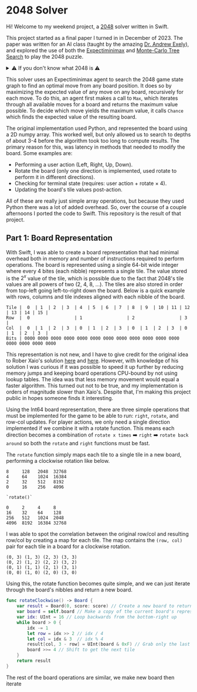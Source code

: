# 2048 Solver

Hi! Welcome to my weekend project, a [2048](https://play2048.co/) solver written in Swift. 

This project started as a final paper I turned in in December of 2023. The paper was written for an AI class (taught by the amazing [Dr. Andrew Exely](https://cse.umn.edu/cs/andrew-exley)), and explored the use of both the [Expectiminimax](https://en.wikipedia.org/wiki/Expectiminimax) and [Monte-Carlo Tree Search](https://en.wikipedia.org/wiki/Monte_Carlo_tree_search) to play the 2048 puzzle.

<details>
	<summary>⚠️ If you don't know what 2048 is ⚠️</summary>
	## 2048
	[2048](https://play2048.co/) is a web-based game released in 2014 by Gabriele Cirulli. The game consists of a 4x4 grid of tiles. Each tile has a value starting at 2, and can be combined with other tiles by sliding them together. The player plays the game by using the arrow keys to slide the tiles in each of the four directions to slide tiles together to create larger and larger tiles. However, each tile can only be combined with tiles of equal value. So, a 2 tile cannot merge with a 4 tile but a 2 tile can merge with another 2 tile to create a 4 tile.

	I'd highly suggest giving the game a go before reading on, it's extremely simple and fun and you'll get a better grip on it than reading this explanation.

</details>

This solver uses an Expectiminimax agent to search the 2048 game state graph to find an optimal move from any board position. It does so by maximizing the expected value of any move on any board, recursively for each move. To do this, an agent first makes a call to `Max`, which iterates through all available moves for a board and returns the maximum value possible. To decide which move yields the maximum value, it calls `Chance` which finds the expected value of the resulting board. 

The original implementation used Python, and represented the board using a 2D numpy array. This worked well, but only allowed us to search to depths of about 3-4 before the algorithm took too long to compute results. The primary reason for this, was latency in methods that needed to modify the board. Some examples are:

-   Performing a user action (Left, Right, Up, Down).
-   Rotate the board (only one direction is implemented, used rotate to perform it in different directions).
-   Checking for terminal state (requires: user action + rotate $\times$ 4).
-   Updating the board's tile values post-action.

All of these are really just simple array operations, but because they used Python there was a lot of added overhead. So, over the course of a couple afternoons I ported the code to Swift. This repository is the result of that project.

## Part 1: Board Representation

With Swift, I was able to create a board representation that had minimal overhead both in memory and number of instructions required to perform operations. The board is represented using a single 64-bit wide integer where every 4 bites (each nibble) represents a single tile. The value stored is the $2^x$ value of the tile, which is possible due to the fact that 2048's tile values are all powers of two (2, 4, 8, ...). The tiles are also stored in order from top-left going left-to-right down the board. Below is a quick example with rows, columns and tile indexes aligned with each nibble of the board.

```
Tile |  0  | 1  | 2  | 3  | 4  | 5  | 6  | 7  | 8  | 9  | 10 | 11 | 12 | 13 | 14 | 15 |
Row  |  0                 | 1                 | 2                 | 3                 |
Col  |  0  | 1  | 2  | 3  | 0  | 1  | 2  | 3  | 0  | 1  | 2  | 3  | 0  | 1  | 2  | 3  |
Bits | 0000 0000 0000 0000 0000 0000 0000 0000 0000 0000 0000 0000 0000 0000 0000 0000
```

This representation is not new, and I have to give credit for the original idea to Rober Xaio's solution [here](https://stackoverflow.com/questions/22342854/what-is-the-optimal-algorithm-for-the-game-2048/22498940#22498940) and [here](https://github.com/nneonneo/2048-ai/tree/master). However, with knowledge of his solution I was curious if it was possible to speed it up further by reducing memory jumps and keeping board operations CPU-bound by not using lookup tables. The idea was that less memory movement would equal a faster algorithm. This turned out not to be true, and my implementation is orders of magnitude slower than Xaio's. Despite that, I'm making this project public in hopes someone finds it interesting.

Using the Int64 board representation, there are three simple operations that must be implemented for the game to be able to run: `right`, `rotate`, and row-col updates. For player actions, we only need a single direction implemented if we combine it with a rotate function. This means each direction becomes a combination of `rotate x times` ➡️ `right` ➡️ `rotate back around` so both the `rotate` and `right` functions must be fast.

The `rotate` function simply maps each tile to a single tile in a new board, performing a clockwise rotation like below.

```
8     128   2048  32768 
4     64    1024  16384 
2     32    512   8192  
0     16    256   4096  

`rotate()`

0     2     4     8     
16    32    64    128   
256   512   1024  2048  
4096  8192  16384 32768 
```

I was able to spot the correlation between the original row/col and resulting row/col by creating a map for each tile. The map contains the `(row, col)` pair for each tile in a board for a clockwise rotation.

```
(0, 3) (1, 3) (2, 3) (3, 3)
(0, 2) (1, 2) (2, 2) (3, 2)
(0, 1) (1, 1) (2, 1) (3, 1)
(0, 0) (1, 0) (2, 0) (3, 0)
```

Using this, the rotate function becomes quite simple, and we can just iterate through the board's nibbles and return a new board.

```swift
func rotateClockwise() -> Board {
    var result = Board(0, score: score) // Create a new board to return
    var board = self.board // Make a copy of the current board's representative Int
    var idx: UInt = 16 // Loop backwards from the bottom-right up
    while board > 0 {
        idx -= 1
        let row = idx >> 2 // idx / 4
        let col = idx & 3  // idx % 4
        result[col, 3 - row] = UInt(board & 0xF) // Grab only the last nibble
        board >>= 4 // Shift to get the next tile
    }
    return result
}
```

The rest of the board operations are similar, we make new board then iterate
